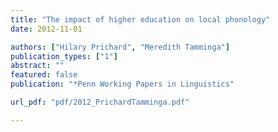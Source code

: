 ```yaml
---
title: "The impact of higher education on local phonology"
date: 2012-11-01

authors: ["Hilary Prichard", "Meredith Tamminga"]
publication_types: ["1"]
abstract: ""
featured: false
publication: "*Penn Working Papers in Linguistics"

url_pdf: "pdf/2012_PrichardTamminga.pdf"

---
```


